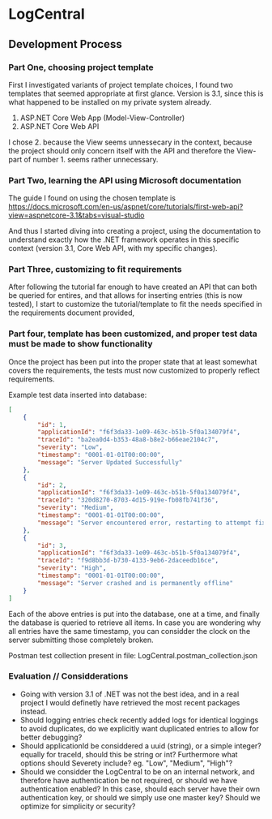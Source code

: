 # LogCentral

## Development Process

### Part One, choosing project template
First I investigated variants of project template choices, I found two templates that seemed appropriate at first glance. Version is 3.1, since this is what happened to be installed on my private system already.

1. ASP.NET Core Web App (Model-View-Controller)
2. ASP.NET Core Web API

I chose 2. because the View seems unnessecary in the context, because the project should only concern itself with the API and therefore the View-part of number 1. seems rather unnecessary.

### Part Two, learning the API using Microsoft documentation
The guide I found on using the chosen template is https://docs.microsoft.com/en-us/aspnet/core/tutorials/first-web-api?view=aspnetcore-3.1&tabs=visual-studio

And thus I started diving into creating a project, using the documentation to understand exactly how the .NET framework operates in this specific context (version 3.1, Core Web API, with my specific changes).

### Part Three, customizing to fit requirements

After following the tutorial far enough to have created an API that can both be queried for entires, and that allows for inserting entries (this is now tested), I start to customize the tutorial/template to fit the needs specified in the requirements document provided, 


### Part four, template has been customized, and proper test data must be made to show functionality

Once the project has been put into the proper state that at least somewhat covers the requirements, the tests must now customized to properly reflect requirements. 

Example test data inserted into database:

```json
[
    {
        "id": 1,
        "applicationId": "f6f3da33-1e09-463c-b51b-5f0a134079f4",
        "traceId": "ba2ea0d4-b353-48a8-b8e2-b66eae2104c7",
        "severity": "Low",
        "timestamp": "0001-01-01T00:00:00",
        "message": "Server Updated Successfully"
    },
    {
        "id": 2,
        "applicationId": "f6f3da33-1e09-463c-b51b-5f0a134079f4",
        "traceId": "320d8270-8703-4d15-919e-fb08fb741f36",
        "severity": "Medium",
        "timestamp": "0001-01-01T00:00:00",
        "message": "Server encountered error, restarting to attempt fix"
    },
    {
        "id": 3,
        "applicationId": "f6f3da33-1e09-463c-b51b-5f0a134079f4",
        "traceId": "f9d8bb3d-b730-4133-9eb6-2daceedb16ce",
        "severity": "High",
        "timestamp": "0001-01-01T00:00:00",
        "message": "Server crashed and is permanently offline"
    }
]
```

Each of the above entries is put into the database, one at a time, and finally the database is queried to retrieve all items. In case you are wondering why all entries have the same timestamp, you can considder the clock on the server submitting those completely broken.

Postman test collection present in file: LogCentral.postman_collection.json


### Evaluation // Considderations
- Going with version 3.1 of .NET was not the best idea, and in a real project I would definetly have retrieved the most recent packages instead.
- Should logging entries check recently added logs for identical loggings to avoid duplicates, do we explicitly want duplicated entries to allow for better debugging?
- Should applicationId be considdered a uuid (string), or a simple integer? equally for traceId, should this be string or int? Furthermore what options should Severety include? eg. "Low", "Medium", "High"?
- Should we considder the LogCentral to be on an internal network, and therefore have authentication be not required, or should we have authentication enabled? In this case, should each server have their own authentication key, or should we simply use one master key? Should we optimize for simplicity or security?


